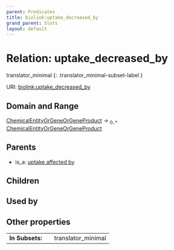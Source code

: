 ```yaml
---
parent: Predicates
title: biolink:uptake_decreased_by
grand_parent: Slots
layout: default
---
```


# Relation: uptake_decreased_by

translator_minimal
{: .translator_minimal-subset-label }




URI: [biolink:uptake_decreased_by](https://w3id.org/biolink/vocab/uptake_decreased_by)

## Domain and Range

[ChemicalEntityOrGeneOrGeneProduct](ChemicalEntityOrGeneOrGeneProduct.md) ->  <sub>0..\*</sub> [ChemicalEntityOrGeneOrGeneProduct](ChemicalEntityOrGeneOrGeneProduct.md)

## Parents

 *  is_a: [uptake affected by](uptake_affected_by.md)

## Children


## Used by


## Other properties

|  |  |  |
| --- | --- | --- |
| **In Subsets:** | | translator_minimal |

